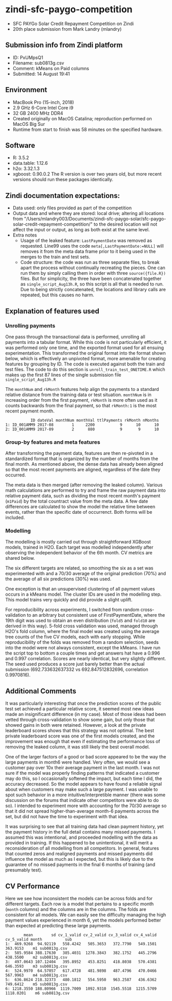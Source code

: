 # zindi-sfc-paygo-competition
* SFC PAYGo Solar Credit Repayment Competition on Zindi
* 20th place submission from Mark Landry (mlandry)

## Submission info from Zindi platform
* ID: PxUMpsQ1
* Filename: sub0813g.csv
* Comment: kMeans on Paid columns
* Submitted: 14 August 19:41

## Environment
* MacBook Pro (15-inch, 2018)
* 2.9 GHz 6-Core Intel Core i9
* 32 GB 2400 MHz DDR4
* Created originally on MacOS Catalina; reproduction performed on MacOS Big Sur
* Runtime from start to finish was 58 minutes on the specified hardware.

## Software
* R: 3.5.2
* data.table: 1.12.6
* h2o: 3.32.1.3
* xgboost: 0.90.0.2
The R version is over two years old, but more recent versions should run these packages identically.

## Zindi documentation expectations:
* Data used: only files provided as part of the competition
* Output data and where they are stored: local drive; altering all locations from "/Users/mlandry003/Documents/zindi-sfc-paygo-solar/sfc-paygo-solar-credit-repayment-competition/" to the desired location will not affect the input or output, as long as both exist at the same level. 
* Extra notes
  * Usage of the leaked feature: `LastPaymentDate` was removed as requested. Line99 uses the code `meta[,LastPaymentDate:=NULL]` will removes it from the meta data frame prior to it being used in the merges to the train and test sets.
  * Code structure: the code was run as three separate files, to break apart the process without continually recreating the pieces. One can run them by simply calling them in order with three `source({file.R})` files. But for simplicity, the three have been concatenated together as `single_script_Aug13h.R`, so this script is all that is needed to run. Due to being strictly concatenated, the locations and library calls are repeated, but this causes no harm.

## Explanation of features used

### Unrolling payments
One pass through the transactional data is performed, unrolling all payments into a tabular format. While this code is not particularly efficient, it was performed only one time, and the exported format used for all ensuing experimentation. This transformed the original format into the format shown below, which is effectively an unpivoted format, more amenable for creating features by grouping by ID. The code is executed against both the train and test files.
The code to do this section is `unroll_train_test_ONETIME.R` which makes up the first 87 lines of the single submission file `single_script_Aug13h.R`

The `monthNum` and `rkMonth` features help align the payments to a standard relative distance from the training data or test situation. `monthNum` is in increasing order from the first payment, `rkMonth` is more often used as it counts backwards from the final payment, so that `rkMonth:1` is the most recent payment month.

```
           ID dateVal monthNum monthVal ttlPayments rkMonth nMonths
1: ID_001AMM9 2017-08        1     2200           9      10      10
2: ID_001AMM9 2017-09        2      880           9       9      10
```

### Group-by features and meta features
After transforming the payment data, features are then re-pivoted in a standardized format that is organized by the number of months from the final month. As mentioned above, the dense data has already been aligned so that the most recent payments are aligned, regardless of the date they occurred.

The meta data is then merged (after removing the leaked column). Various math calculations are performed to try and frame the raw payment data into relative payment data, such as dividing the most recent month's payment (`m1Paid`) by the total countract value from the meta data. A few date differences are calculated to show the model the relative time between events, rather than the specific date of occurrenct. Both forms will be included.

### Modelling
The modelling is mostly carried out through straightforward XGBoost models, trained in H2O. Each target was modelled independently after observing the independent behavior of the 6th month. CV metrics are shared below.

The six different targets are related, so smoothing the six as a set was experimented with and a 70/30 average of the original prediction (70%) and the average of all six predictions (30%) was used.

One exception is that an unsupervised clustering of all payment values occurs in a kMeans model. The cluster IDs are used in the modelling step. This model trains very quickly and did provide a slight uplift.

For reproducibility across experiments, I switched from random cross-validation to an arbitrary but consistent use of FirstPaymentDate, where the 19th digit was used to obtain an even distribution (`fold5` and `fold10` are derived in this way). 5-fold cross validation was used, managed through H2O's fold column, where the final model was created using the average tree counts of the five CV models, each with early stopping.
While reproducibility of the folds was removed from a random selection, seeds into the model were not always consistent, except the kMeans. I have run the script top to bottom a couple times and get answers hat have a 0.996 and 0.997 correlation. Scores are nearly identical, but very slightly different. The seed used produces a score just barely better than the actual submission (692.733632637332 vs 692.847512832696, correlation 0.9970816).

## Additional Comments
It was particularly interesting that once the prediction scores of the public test set achieved a particular relative score, it seemed most new ideas made an insignificant difference (in my case). Most of those ideas had been vetted through cross-validation to show some gain, but only those that showed gains in both were retained. However, a look at the private leaderboard scores shows that this strategy was not optimal. The best private leaderboard score was one of the first models created, and the improvement was enough that even if estimating the performance loss of removing the leaked column, it was still likely the best overall model.

One of the larger factors of a good or bad score appeared to be the way the large payments in month6 were handled. Very often, we would see a customer pay over 10x their average payment in the last month. I was not sure if the model was properly finding patterns that indicated a customer may do this, so I occasionally softened the impact, but each time I did, the accuracy decreased. So the model appears to have found a reliable signal about when customers may make such a large payment. I was unable to spot such behavior in a more intuitive/interpretible manner (there was some discussion on the forums that indicate other competitors were able to do so). I intended to experiment more with accounting for the 70/30 average so that it did not spread higher-than-average month-6 payments across the set, but did not have the time to experiment with that idea.

It was surprising to see that all training data had clean payment history, yet the payment history in the full detail contains many missed payments. I assumed this was intentional, and proceeded modelling with the data as provided in training. If this happened to be unintentional, it will merit a reconsideration of all modelling from all competitors. In general, features that counted zeros and realigned payments and missed payments did influence the model as much as I expected, but this is likely due to the guarantee of no missed payments in the final 6 months of training (and presumably test).

## CV Performance

Here we see how inconsistent the models can be across folds and for different targets.
Each row is a model that pertains to a specific month (`month` columns) and the columns are in the columns. The folds are consistent for all models. We can easily see the difficulty managing the high payment values experienced in month 6, yet the models performed better than expected at predicting these large payments.

```
        mean        sd cv_1_valid cv_2_valid cv_3_valid cv_4_valid cv_5_valid month          sub
1:  469.9268  94.92119   558.4242   505.3653   372.7790   549.1501   363.9153    m1 sub0813g.csv
2:  585.9584 388.17630   385.4031  1278.3843   382.1752   445.2796   438.5500    m2 sub0813g.csv
3:  497.0643 107.12404   395.8952   453.8251   418.8038   570.4381   646.3593    m3 sub0813g.csv
4:  524.9970  64.57057   617.4728   481.9898   487.4796   470.0466   567.9963    m4 sub0813g.csv
5:  636.8624 218.32373   480.1812   554.5950   963.2587   436.6362   749.6412    m5 sub0813g.csv
6: 1218.3550 188.80966  1119.7009  1092.9310  1545.5518  1215.5709  1118.0201    m6 sub0813g.csv
```
